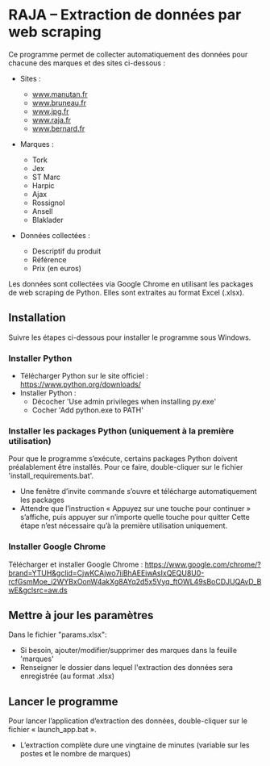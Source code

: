 # RAJA – Extraction de données par web scraping

Ce programme permet de collecter automatiquement des données pour chacune des marques et des sites ci-dessous :

- Sites :
	- www.manutan.fr
	- www.bruneau.fr
	- www.jpg.fr
	- www.raja.fr
	- www.bernard.fr

- Marques :
	- Tork
	- Jex
	- ST Marc
	- Harpic
	- Ajax
	- Rossignol
	- Ansell
	- Blaklader

- Données collectées :
	- Descriptif du produit
	- Référence
	- Prix (en euros)

Les données sont collectées via Google Chrome en utilisant les packages de web scraping de Python.
Elles sont extraites au format Excel (.xlsx).

## Installation

Suivre les étapes ci-dessous pour installer le programme sous Windows.

### Installer Python

- Télécharger Python sur le site officiel : https://www.python.org/downloads/
- Installer Python :
	- Décocher 'Use admin privileges when installing py.exe'
	- Cocher 'Add python.exe to PATH'

### Installer les packages Python (uniquement à la première utilisation)

Pour que le programme s’exécute, certains packages Python doivent préalablement être installés.
Pour ce faire, double-cliquer sur le fichier 'install_requirements.bat'.
- Une fenêtre d’invite commande s’ouvre et télécharge automatiquement les packages
- Attendre que l’instruction « Appuyez sur une touche pour continuer » s’affiche, puis appuyer sur n’importe quelle touche pour quitter
Cette étape n’est nécessaire qu’à la première utilisation uniquement.

### Installer Google Chrome

Télécharger et installer Google Chrome :
https://www.google.com/chrome/?brand=YTUH&gclid=CjwKCAjwo7iiBhAEEiwAsIxQEQU8U0-rcfGsmMoe_i2WYBxOonW4akXg8AYq2d5x5Vyq_ftOWL49sBoCDJUQAvD_BwE&gclsrc=aw.ds

## Mettre à jour les paramètres

Dans le fichier "params.xlsx":
- Si besoin, ajouter/modifier/supprimer des marques dans la feuille 'marques'
- Renseigner le dossier dans lequel l'extraction des données sera enregistrée (au format .xlsx)

## Lancer le programme

Pour lancer l’application d’extraction des données, double-cliquer sur le fichier « launch_app.bat ».
- L’extraction complète dure une vingtaine de minutes (variable sur les postes et le nombre de marques)
